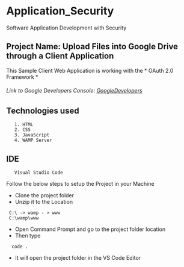 # Application_Security
Software Application Development with Security

## Project Name: Upload Files into Google Drive through a Client Application 

This Sample Client Web Application is working with the * OAuth 2.0 Framework *
  ###### Link to Google Developers Console: [GoogleDevelopers](https://console.developers.google.com/)

  ## Technologies used
  
       1. HTML
       2. CSS
       3. JavaScript
       4. WAMP Server
       
  ## IDE
  
       Visual Studio Code


Follow the below steps to setup the Project in your Machine

- Clone the project folder
- Unzip it to the Location
```
 C:\ -> wamp - > www
 C:\wamp\www

```
- Open Command Prompt and go to the project folder location
- Then type
```
  code .
```
- It will open the project folder in the VS Code Editor












